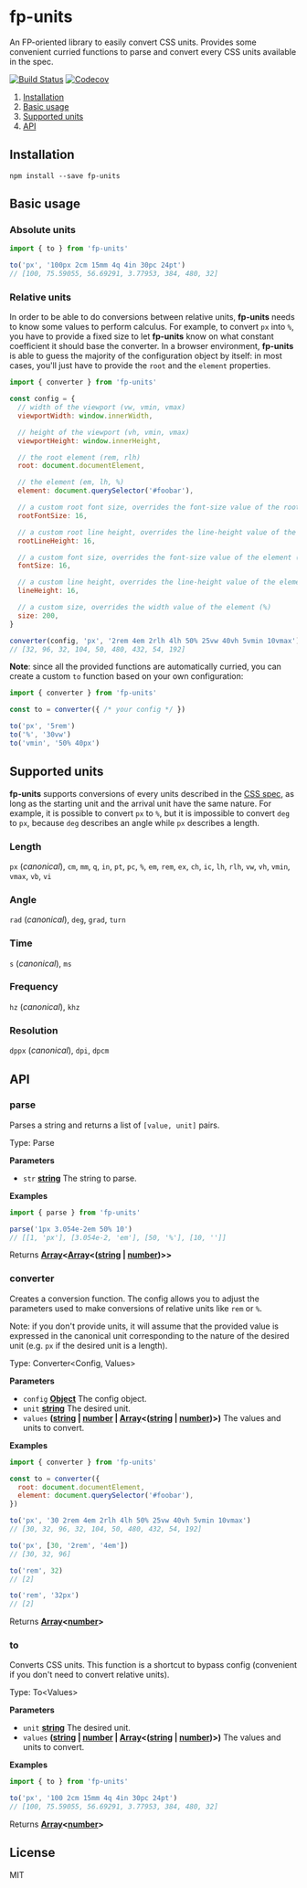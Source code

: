 # fp-units

An FP-oriented library to easily convert CSS units. Provides some convenient curried functions to parse and convert every CSS units available in the spec.

[![Build Status](https://img.shields.io/travis/anthonydugois/fp-units.svg)](https://travis-ci.org/anthonydugois/fp-units)
[![Codecov](https://img.shields.io/codecov/c/github/anthonydugois/fp-units.svg)](https://codecov.io/gh/anthonydugois/fp-units)

1.  [Installation](#installation)
2.  [Basic usage](#basic-usage)
3.  [Supported units](#supported-units)
4.  [API](#api)

## Installation

    npm install --save fp-units

## Basic usage

### Absolute units

```js
import { to } from 'fp-units'

to('px', '100px 2cm 15mm 4q 4in 30pc 24pt')
// [100, 75.59055, 56.69291, 3.77953, 384, 480, 32]
```

### Relative units

In order to be able to do conversions between relative units, **fp-units** needs to know some values to perform calculus. For example, to convert `px` into `%`, you have to provide a fixed size to let **fp-units** know on what constant coefficient it should base the converter. In a browser environment, **fp-units** is able to guess the majority of the configuration object by itself: in most cases, you'll just have to provide the `root` and the `element` properties.

```js
import { converter } from 'fp-units'

const config = {
  // width of the viewport (vw, vmin, vmax)
  viewportWidth: window.innerWidth,

  // height of the viewport (vh, vmin, vmax)
  viewportHeight: window.innerHeight,

  // the root element (rem, rlh)
  root: document.documentElement,

  // the element (em, lh, %)
  element: document.querySelector('#foobar'),

  // a custom root font size, overrides the font-size value of the root element (rem)
  rootFontSize: 16,

  // a custom root line height, overrides the line-height value of the root element (rlh)
  rootLineHeight: 16,

  // a custom font size, overrides the font-size value of the element (em)
  fontSize: 16,

  // a custom line height, overrides the line-height value of the element (lh)
  lineHeight: 16,

  // a custom size, overrides the width value of the element (%)
  size: 200,
}

converter(config, 'px', '2rem 4em 2rlh 4lh 50% 25vw 40vh 5vmin 10vmax')
// [32, 96, 32, 104, 50, 480, 432, 54, 192]
```

**Note**: since all the provided functions are automatically curried, you can create a custom `to` function based on your own configuration:

```js
import { converter } from 'fp-units'

const to = converter({ /* your config */ })

to('px', '5rem')
to('%', '30vw')
to('vmin', '50% 40px')
```

## Supported units

**fp-units** supports conversions of every units described in the [CSS spec](https://www.w3.org/TR/css3-values/), as long as the starting unit and the arrival unit have the same nature. For example, it is possible to convert `px` to `%`, but it is impossible to convert `deg` to `px`, because `deg` describes an angle while `px` describes a length.

### Length

`px` (_canonical_), `cm`, `mm`, `q`, `in`, `pt`, `pc`, `%`, `em`, `rem`, `ex`, `ch`, `ic`, `lh`, `rlh`, `vw`, `vh`, `vmin`, `vmax`, `vb`, `vi`

### Angle

`rad` (_canonical_), `deg`, `grad`, `turn`

### Time

`s` (_canonical_), `ms`

### Frequency

`hz` (_canonical_), `khz`

### Resolution

`dppx` (_canonical_), `dpi`, `dpcm`

## API

<!-- Generated by documentation.js. Update this documentation by updating the source code. -->

### parse

Parses a string and returns a list of `[value, unit]` pairs.

Type: Parse

**Parameters**

-   `str` **[string](https://developer.mozilla.org/en-US/docs/Web/JavaScript/Reference/Global_Objects/String)** The string to parse.

**Examples**

```javascript
import { parse } from 'fp-units'

parse('1px 3.054e-2em 50% 10')
// [[1, 'px'], [3.054e-2, 'em'], [50, '%'], [10, '']]
```

Returns **[Array](https://developer.mozilla.org/en-US/docs/Web/JavaScript/Reference/Global_Objects/Array)&lt;[Array](https://developer.mozilla.org/en-US/docs/Web/JavaScript/Reference/Global_Objects/Array)&lt;([string](https://developer.mozilla.org/en-US/docs/Web/JavaScript/Reference/Global_Objects/String) \| [number](https://developer.mozilla.org/en-US/docs/Web/JavaScript/Reference/Global_Objects/Number))>>** 

### converter

Creates a conversion function. The config allows you to adjust the parameters used to make conversions of relative units like `rem` or `%`.

Note: if you don't provide units, it will assume that the provided value is expressed in the canonical unit corresponding to the nature of the desired unit (e.g. `px` if the desired unit is a length).

Type: Converter&lt;Config, Values>

**Parameters**

-   `config` **[Object](https://developer.mozilla.org/en-US/docs/Web/JavaScript/Reference/Global_Objects/Object)** The config object.
-   `unit` **[string](https://developer.mozilla.org/en-US/docs/Web/JavaScript/Reference/Global_Objects/String)** The desired unit.
-   `values` **([string](https://developer.mozilla.org/en-US/docs/Web/JavaScript/Reference/Global_Objects/String) \| [number](https://developer.mozilla.org/en-US/docs/Web/JavaScript/Reference/Global_Objects/Number) \| [Array](https://developer.mozilla.org/en-US/docs/Web/JavaScript/Reference/Global_Objects/Array)&lt;([string](https://developer.mozilla.org/en-US/docs/Web/JavaScript/Reference/Global_Objects/String) \| [number](https://developer.mozilla.org/en-US/docs/Web/JavaScript/Reference/Global_Objects/Number))>)** The values and units to convert.

**Examples**

```javascript
import { converter } from 'fp-units'

const to = converter({
  root: document.documentElement,
  element: document.querySelector('#foobar'),
})

to('px', '30 2rem 4em 2rlh 4lh 50% 25vw 40vh 5vmin 10vmax')
// [30, 32, 96, 32, 104, 50, 480, 432, 54, 192]

to('px', [30, '2rem', '4em'])
// [30, 32, 96]

to('rem', 32)
// [2]

to('rem', '32px')
// [2]
```

Returns **[Array](https://developer.mozilla.org/en-US/docs/Web/JavaScript/Reference/Global_Objects/Array)&lt;[number](https://developer.mozilla.org/en-US/docs/Web/JavaScript/Reference/Global_Objects/Number)>** 

### to

Converts CSS units. This function is a shortcut to bypass config (convenient if you don't need to convert relative units).

Type: To&lt;Values>

**Parameters**

-   `unit` **[string](https://developer.mozilla.org/en-US/docs/Web/JavaScript/Reference/Global_Objects/String)** The desired unit.
-   `values` **([string](https://developer.mozilla.org/en-US/docs/Web/JavaScript/Reference/Global_Objects/String) \| [number](https://developer.mozilla.org/en-US/docs/Web/JavaScript/Reference/Global_Objects/Number) \| [Array](https://developer.mozilla.org/en-US/docs/Web/JavaScript/Reference/Global_Objects/Array)&lt;([string](https://developer.mozilla.org/en-US/docs/Web/JavaScript/Reference/Global_Objects/String) \| [number](https://developer.mozilla.org/en-US/docs/Web/JavaScript/Reference/Global_Objects/Number))>)** The values and units to convert.

**Examples**

```javascript
import { to } from 'fp-units'

to('px', '100 2cm 15mm 4q 4in 30pc 24pt')
// [100, 75.59055, 56.69291, 3.77953, 384, 480, 32]
```

Returns **[Array](https://developer.mozilla.org/en-US/docs/Web/JavaScript/Reference/Global_Objects/Array)&lt;[number](https://developer.mozilla.org/en-US/docs/Web/JavaScript/Reference/Global_Objects/Number)>** 

## License

MIT
